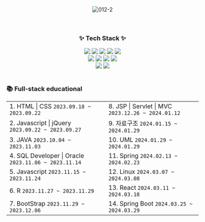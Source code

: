 <div align="center"><img src="https://i.ibb.co/zS90F4X/012-2.png" alt="012-2" border="0"></div>

<br>
<br>

<div align="center"> 
  <h3 align="center">✨ Tech Stack ✨</h3>
  <img src="https://img.shields.io/badge/java-007396?style=for-the-badge&logo=java&logoColor=white">
  <img src="https://img.shields.io/badge/html5-E34F26?style=for-the-badge&logo=html5&logoColor=white"> 
  <img src="https://img.shields.io/badge/css-1572B6?style=for-the-badge&logo=css3&logoColor=white"> 
  <img src="https://img.shields.io/badge/javascript-F7DF1E?style=for-the-badge&logo=javascript&logoColor=black"> 
  <img src="https://img.shields.io/badge/jquery-0769AD?style=for-the-badge&logo=jquery&logoColor=white">
  <br>
  
  <img src="https://img.shields.io/badge/oracle-F80000?style=for-the-badge&logo=oracle&logoColor=white"> 
  <img src="https://img.shields.io/badge/mysql-4479A1?style=for-the-badge&logo=mysql&logoColor=white"> 
  
  <img src="https://img.shields.io/badge/spring-6DB33F?style=for-the-badge&logo=spring&logoColor=white"> 
  <img src="https://img.shields.io/badge/bootstrap-7952B3?style=for-the-badge&logo=bootstrap&logoColor=white">
  <br>
  <img src="https://img.shields.io/badge/github-181717?style=for-the-badge&logo=github&logoColor=white">
  <img src="https://img.shields.io/badge/git-F05032?style=for-the-badge&logo=git&logoColor=white">
  <br>
</div>

<h1></h1>

<h3>📚 Full-stack educational</h3>
<table align="center">
  <tr>
    <td>1. HTML | CSS <code>2023.09.18 ~ 2023.09.22</code></td>
    <td>8. JSP | Servlet | MVC <code>2023.12.26 ~ 2024.01.12</code></td>
  </tr>
  <tr>
    <td>2. Javascript | jQuery <code>2023.09.22 ~ 2023.09.27</code></td>
    <td>9. 자료구조 <code>2024.01.15 ~ 2024.01.29</code></td>
  </tr>
  <tr>
    <td>3. JAVA <code>2023.10.04 ~ 2023.11.03</code></td>
    <td>10. UML <code>2024.01.29 ~ 2024.01.29</code></td>
  </tr>
  <tr>
    <td>4. SQL Developer | Oracle <code>2023.11.06 ~ 2023.11.14</code></td>
    <td>11. Spring <code>2024.02.13 ~ 2024.02.23</code></td>            
  </tr>
  <tr>
    <td>5. Javascript <code>2023.11.15 ~ 2023.11.24</code></td>
    <td>12. Linux <code>2024.03.07 ~ 2024.03.08</code></td>
  </tr>
  <tr>
    <td>6. R <code>2023.11.27 ~ 2023.11.29</code></td>
    <td>13. React <code>2024.03.11 ~ 2024.03.18</code></td>
  </tr>
  <tr>
    <td>7. BootStrap <code>2023.11.29 ~ 2023.12.06</code></td>
    <td>14. Spring Boot <code>2024.03.25 ~ 2024.03.29</code></td>
  </tr>
</table>

